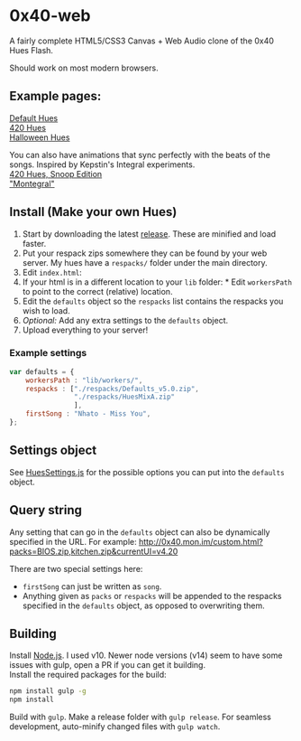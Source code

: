 # 0x40-web
A fairly complete HTML5/CSS3 Canvas + Web Audio clone of the 0x40 Hues Flash.

Should work on most modern browsers.

## Example pages:  
[Default Hues](http://0x40.mon.im/)  
[420 Hues](http://420.mon.im/)  
[Halloween Hues](http://spook.mon.im/)

You can also have animations that sync perfectly with the beats of the songs. Inspired by Kepstin's Integral experiments.  
[420 Hues, Snoop Edition](http://420.mon.im/snoop.html)  
["Montegral"](http://0x40.mon.im/montegral.html) 

## Install (Make your own Hues)
1. Start by downloading the latest [release](https://github.com/mon/0x40-web/releases). These are minified and load faster.
2. Put your respack zips somewhere they can be found by your web server. My hues have a `respacks/` folder under the main directory.
3. Edit `index.html`:
  1. If your html is in a different location to your `lib` folder:
    * Edit `workersPath` to point to the correct (relative) location.
  3. Edit the `defaults` object so the `respacks` list contains the respacks you wish to load.
  3. *Optional:* Add any extra settings to the `defaults` object.
  4. Upload everything to your server!

### Example settings  
```javascript
var defaults = {
    workersPath : "lib/workers/",
    respacks : ["./respacks/Defaults_v5.0.zip", 
                "./respacks/HuesMixA.zip"
                ],
    firstSong : "Nhato - Miss You",
};
```

## Settings object  
See [HuesSettings.js](./src/js/HuesSettings.js#L29) for the possible options you can put into the `defaults` object.

## Query string
Any setting that can go in the `defaults` object can also be dynamically specified in the URL.
For example: http://0x40.mon.im/custom.html?packs=BIOS.zip,kitchen.zip&currentUI=v4.20

There are two special settings here:
* `firstSong` can just be written as `song`.
* Anything given as `packs` or `respacks` will be appended to the respacks specified in the `defaults` object, as opposed to overwriting them.

## Building
Install [Node.js](https://nodejs.org/en/). I used v10.
Newer node versions (v14) seem to have some issues with gulp, open a PR if you can get it building.  
Install the required packages for the build:
```bash
npm install gulp -g
npm install
```
Build with `gulp`. Make a release folder with `gulp release`. For seamless development, auto-minify changed files with `gulp watch`.
